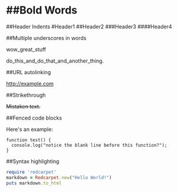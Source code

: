 ##Bold Words
=============

##Header Indents
#Header1
##Header2
###Header3
####Header4

##Multiple underscores in words

wow_great_stuff

do_this_and_do_that_and_another_thing.

##URL autolinking

http://example.com

##Strikethrough

~~Mistaken text.~~

##Fenced code blocks

Here's an example:

```
function test() {
  console.log("notice the blank line before this function?");
}
```

##Syntax highlighting

```ruby
require 'redcarpet'
markdown = Redcarpet.new("Hello World!")
puts markdown.to_html
```
